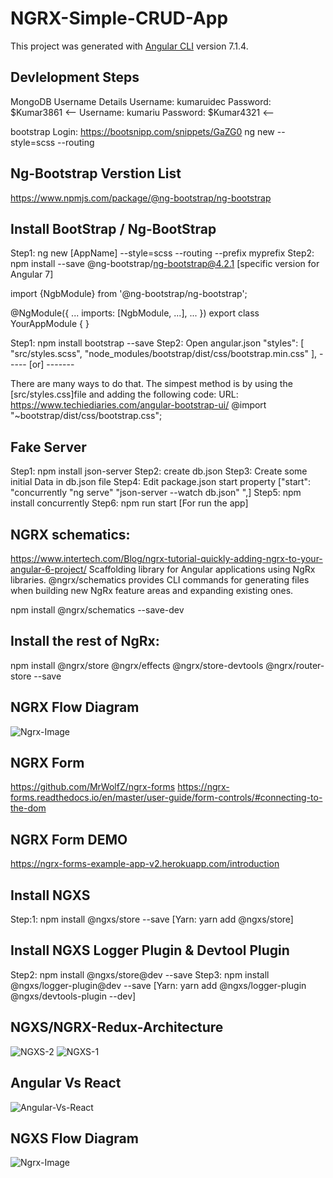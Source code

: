# NGRX-Simple-CRUD-App

This project was generated with [Angular CLI](https://github.com/angular/angular-cli) version 7.1.4.

## Devlelopment Steps

MongoDB Username Details
Username: kumaruidec
Password: $Kumar3861 <--
Username: kumariu
Password: $Kumar4321 <--

bootstrap Login: https://bootsnipp.com/snippets/GaZG0
ng new <AppName> --style=scss --routing

## Ng-Bootstrap Verstion List
https://www.npmjs.com/package/@ng-bootstrap/ng-bootstrap

## Install BootStrap / Ng-BootStrap
Step1: ng new [AppName] --style=scss --routing --prefix myprefix
Step2: npm install --save @ng-bootstrap/ng-bootstrap@4.2.1 [specific version for Angular 7]

import {NgbModule} from '@ng-bootstrap/ng-bootstrap';

@NgModule({
  ...
  imports: [NgbModule, ...],
  ...
})
export class YourAppModule {
}

Step1: npm install bootstrap --save
Step2: Open angular.json
"styles": [
  "src/styles.scss",
  "node_modules/bootstrap/dist/css/bootstrap.min.css"
],
 ----- [or] -------

There are many ways to do that. The simpest method is by using the [src/styles.css]file and adding the following code:
URL: https://www.techiediaries.com/angular-bootstrap-ui/
@import "~bootstrap/dist/css/bootstrap.css";

## Fake Server

Step1: npm install json-server
Step2: create db.json
Step3: Create some initial Data in db.json file
Step4: Edit package.json start property ["start": "concurrently \"ng serve\" \"json-server --watch db.json\" ",]
Step5: npm install concurrently
Step6: npm run start [For run the app]

## NGRX schematics:
https://www.intertech.com/Blog/ngrx-tutorial-quickly-adding-ngrx-to-your-angular-6-project/
Scaffolding library for Angular applications using NgRx libraries. 
@ngrx/schematics provides CLI commands for generating files when building new NgRx feature areas and expanding existing ones.

npm install @ngrx/schematics --save-dev

## Install the rest of NgRx:
npm install @ngrx/store @ngrx/effects @ngrx/store-devtools @ngrx/router-store --save

## NGRX Flow Diagram
![Ngrx-Image](https://user-images.githubusercontent.com/30646609/62344444-b22be680-b50b-11e9-85ae-7ce70f588995.JPG)

## NGRX Form
https://github.com/MrWolfZ/ngrx-forms
https://ngrx-forms.readthedocs.io/en/master/user-guide/form-controls/#connecting-to-the-dom

## NGRX Form DEMO

https://ngrx-forms-example-app-v2.herokuapp.com/introduction

## Install NGXS

Step:1: npm install @ngxs/store --save  [Yarn: yarn add @ngxs/store]


## Install NGXS Logger Plugin & Devtool Plugin

Step2: npm install @ngxs/store@dev --save
Step3: npm install @ngxs/logger-plugin@dev --save [Yarn: yarn add @ngxs/logger-plugin @ngxs/devtools-plugin --dev]

## NGXS/NGRX-Redux-Architecture

![NGXS-2](https://user-images.githubusercontent.com/30646609/60645886-87d90180-9e57-11e9-818d-d1c6f8eea6fd.png)
![NGXS-1](https://user-images.githubusercontent.com/30646609/60645850-798ae580-9e57-11e9-9280-3a7a131b73e2.png)


## Angular Vs React

![Angular-Vs-React](https://user-images.githubusercontent.com/30646609/60645904-92939680-9e57-11e9-86f9-de5a38adc76c.jpg)

## NGXS Flow Diagram
![Ngrx-Image](https://user-images.githubusercontent.com/30646609/62344444-b22be680-b50b-11e9-85ae-7ce70f588995.JPG)

